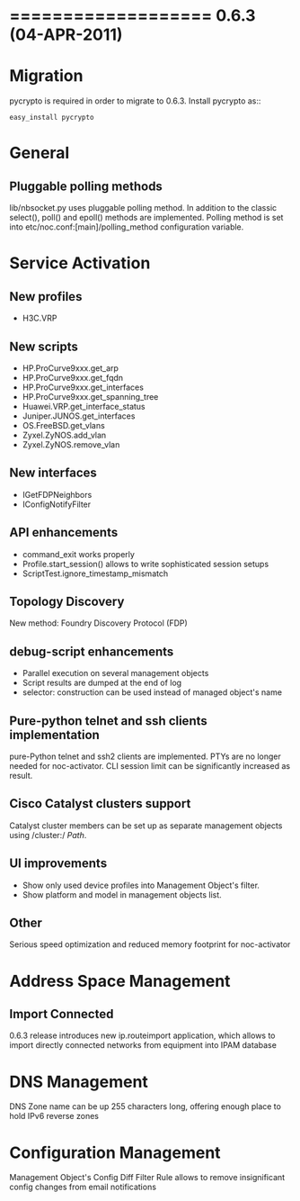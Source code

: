 

===================
0.6.3 (04-APR-2011)
===================

Migration
=========
pycrypto is required in order to migrate to 0.6.3. Install pycrypto as::

    easy_install pycrypto

General
=======

Pluggable polling methods
-------------------------

lib/nbsocket.py uses pluggable polling method. In addition
to the classic select(), poll() and epoll() methods are implemented.
Polling method is set into etc/noc.conf:[main]/polling_method configuration
variable.

Service Activation
==================

New profiles
------------

* H3C.VRP

New scripts
-----------

* HP.ProCurve9xxx.get_arp
* HP.ProCurve9xxx.get_fqdn
* HP.ProCurve9xxx.get_interfaces
* HP.ProCurve9xxx.get_spanning_tree
* Huawei.VRP.get_interface_status
* Juniper.JUNOS.get_interfaces
* OS.FreeBSD.get_vlans
* Zyxel.ZyNOS.add_vlan
* Zyxel.ZyNOS.remove_vlan

New interfaces
--------------

* IGetFDPNeighbors
* IConfigNotifyFilter

API enhancements
----------------
* command_exit works properly
* Profile.start_session() allows to write sophisticated session setups
* ScriptTest.ignore_timestamp_mismatch

Topology Discovery
------------------
New method: Foundry Discovery Protocol (FDP)

debug-script enhancements
-------------------------

* Parallel execution on several management objects
* Script results are dumped at the end of log
* selector:<name> construction can be used instead of managed object's name

Pure-python telnet and ssh clients implementation
-------------------------------------------------
pure-Python telnet and ssh2 clients are implemented. PTYs are no longer needed
for noc-activator. CLI session limit can be significantly increased as result.

Cisco Catalyst clusters support
-------------------------------
Catalyst cluster members can be set up as separate management objects
using /cluster:<id>/ _Path_.

UI improvements
---------------

* Show only used device profiles into Management Object's filter.
* Show platform and model in management objects list.

Other
-----

Serious speed optimization and reduced memory footprint for noc-activator

Address Space Management
========================

Import Connected
----------------
0.6.3 release introduces new ip.routeimport application, which allows to import directly connected
networks from equipment into IPAM database

DNS Management
==============
DNS Zone name can be up 255 characters long, offering enough place to hold IPv6 reverse zones

Configuration Management
========================
Management Object's Config Diff Filter Rule allows to remove insignificant config changes from email notifications